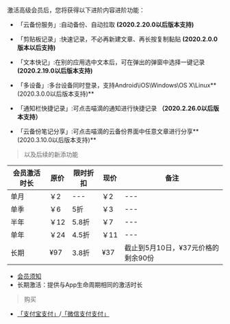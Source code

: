 激活高级会员后，您将获得以下进阶内容进阶功能：

* 「云备份服务」:自动备份、自动拉取 **(2020.2.20.0以后版本支持)**

* 「剪贴板记录」:快速记录，不必再新建文章、再长按复制黏贴 **(2020.2.0.0版本以后支持)**

* 「文本快记」:在别的应用选中文本后，可在弹出的弹窗中选择一键记录 **(2020.2.19.0以后版本支持)**

* 「多设备」:多台设备同时登录，支持Android\iOS\Windows\OS X\Linux**(2020.3.0.0以后版本支持)**

* 「通知栏快捷记录」:可点击喵滴的通知进行快捷记录 **（2020.2.26.0以后版本支持）**

* 「云备份笔记分享」:可点击喵滴的云备份界面中任意文章进行分享**(2020.3.10.0以后版本支持)**

> 以及后续的新添功能

| 会员激活时长 | 原价 | 限时折扣 | 现价 | 备注 |
| --- | --- | --- | --- | --- |
| 单月 | ￥2 | --- | ￥2 | --- |
| 单季 | ￥6 | 5折 | ￥3 | --- |
| 半年 | ￥12 | 5.8折 | ￥7 | --- |
| 单年 | ￥24 | 4.5折 | ￥11 | --- |
| 长期 | ¥97 | 3.8折 | ¥37 | 截止到5月10日，¥37元价格的剩余90份 |
 
* [会员须知](https://sunshinesudio.com/senior)
* 长期激活：提供与App生命周期相同的激活时长

> 购买

* [「支付宝支付」](https://sunshinesudio.com/pay/alipay)/[「微信支付支付」](https://sunshinesudio.com/pay/wechat)
